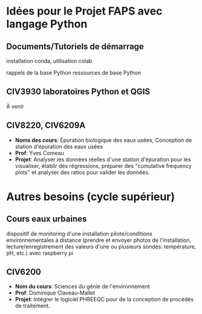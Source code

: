 # Idées pour le Projet FAPS avec langage Python

## Documents/Tutoriels de démarrage
installation conda, utilisation colab

rappels de la base Python
ressources de base Python

## CIV3930 laboratoires Python et QGIS
À venir

## CIV8220, CIV6209A
- **Noms des cours**: Épuration biologique des eaux usées, Conception de station d'épuration des eaux usées
- **Prof**: Yves Comeau
- **Projet**: Analyser les données réelles d'une station d'épuration pour les visualiser, établir des régressions, préparer des "cumulative frequency plots" et analyser des ratios pour valider les données.


# Autres besoins (cycle supérieur)
## Cours eaux urbaines
dispositif de monitoring d'une installation pilote/conditions environnementales à distance (prendre et envoyer photos de l'installation, lecture/enregistrement des valeurs d'une ou plusieurs sondes: température, pH, etc.) avec raspberry pi

## CIV6200 
- **Nom du cours**: Sciences du génie de l'environnement
- **Prof**: Dominique Claveau-Mallet
- **Projet**: Intégrer le logiciel PHREEQC pour de la conception de procédés de traitement.
